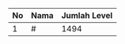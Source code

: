 | No | Nama            | Jumlah Level |
|----|-----------------|--------------|
| 1  | #    |    1494        |
